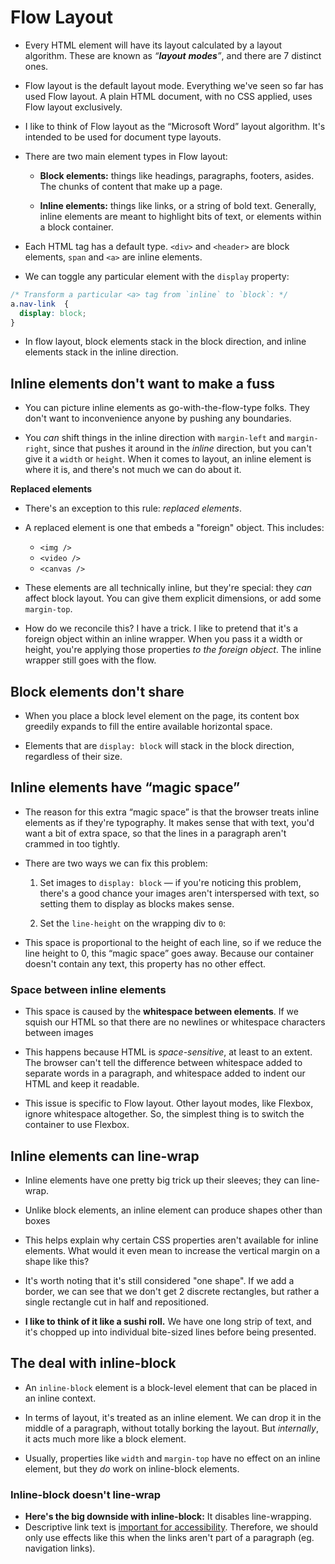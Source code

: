 # Flow Layout

- Every HTML element will have its layout calculated by a layout algorithm. These are known as _“**layout** **modes**”_, and there are 7 distinct ones.

- Flow layout is the default layout mode. Everything we've seen so far has used Flow layout. A plain HTML document, with no CSS applied, uses Flow layout exclusively.

- I like to think of Flow layout as the “Microsoft Word” layout algorithm. It's intended to be used for document type layouts.
- There are two main element types in Flow layout:

	-   **Block elements:**  things like headings, paragraphs, footers, asides. The chunks of content that make up a page.
    
	-   **Inline elements:**  things like links, or a string of bold text. Generally, inline elements are meant to highlight bits of text, or elements within a block container.
    

- Each HTML tag has a default type.  `<div>`  and  `<header>`  are block elements,  `span`  and  `<a>`  are inline elements.

- We can toggle any particular element with the  `display`  property:

```css
/* Transform a particular <a> tag from `inline` to `block`: */
a.nav-link  {
  display: block;
}
```
- In flow layout, block elements stack in the block direction, and inline elements stack in the inline direction.

## Inline elements don't want to make a fuss
- You can picture inline elements as go-with-the-flow-type folks. They don't want to inconvenience anyone by pushing any boundaries.

- You _can_ shift things in the inline direction with `margin-left` and `margin-right`, since that pushes it around in the _inline_ direction, but you can't give it a `width` or `height`. When it comes to layout, an inline element is where it is, and there's not much we can do about it.

**Replaced elements**

- There's an exception to this rule:  _replaced elements_.

- A replaced element is one that embeds a "foreign" object. This includes:

	-   `<img />`	    
	-   `<video />`
	-   `<canvas />`
	    
- These elements are all technically inline, but they're special: they  _can_  affect block layout. You can give them explicit dimensions, or add some  `margin-top`.

- How do we reconcile this? I have a trick. I like to pretend that it's a foreign object within an inline wrapper. When you pass it a width or height, you're applying those properties  _to the foreign object_. The inline wrapper still goes with the flow.

## Block elements don't share
- When you place a block level element on the page, its content box greedily expands to fill the entire available horizontal space.

- Elements that are `display: block` will stack in the block direction, regardless of their size.

## Inline elements have “magic space”
- The reason for this extra “magic space” is that the browser treats inline elements as if they're typography. It makes sense that with text, you'd want a bit of extra space, so that the lines in a paragraph aren't crammed in too tightly.

- There are two ways we can fix this problem:

	1.  Set images to  `display: block`  — if you're noticing this problem, there's a good chance your images aren't interspersed with text, so setting them to display as blocks makes sense.
    
	2.  Set the  `line-height`  on the wrapping div to  `0`:

- This space is proportional to the height of each line, so if we reduce the line height to 0, this “magic space” goes away. Because our container doesn't contain any text, this property has no other effect.

### Space between inline elements

- This space is caused by the **whitespace between elements**. If we squish our HTML so that there are no newlines or whitespace characters between images

- This happens because HTML is _space-sensitive_, at least to an extent. The browser can't tell the difference between whitespace added to separate words in a paragraph, and whitespace added to indent our HTML and keep it readable.

- This issue is specific to Flow layout. Other layout modes, like Flexbox, ignore whitespace altogether. So, the simplest thing is to switch the container to use Flexbox.

## Inline elements can line-wrap

- Inline elements have one pretty big trick up their sleeves; they can line-wrap.

- Unlike block elements, an inline element can produce shapes other than boxes

- This helps explain why certain CSS properties aren't available for inline elements. What would it even mean to increase the vertical margin on a shape like this?

- It's worth noting that it's still considered "one shape". If we add a border, we can see that we don't get 2 discrete rectangles, but rather a single rectangle cut in half and repositioned.

- **I like to think of it like a sushi roll.** We have one long strip of text, and it's chopped up into individual bite-sized lines before being presented.

## The deal with inline-block

- An `inline-block` element is a block-level element that can be placed in an inline context.

- In terms of layout, it's treated as an inline element. We can drop it in the middle of a paragraph, without totally borking the layout. But _internally_, it acts much more like a block element.

- Usually, properties like `width` and `margin-top` have no effect on an inline element, but they _do_ work on inline-block elements.

### Inline-block doesn't line-wrap
- **Here's the big downside with inline-block:** It disables line-wrapping.
- Descriptive link text is [important for accessibility](https://www.a11yproject.com/posts/2019-02-15-creating-valid-and-accessible-links/). Therefore, we should only use effects like this when the links aren't part of a paragraph (eg. navigation links). 